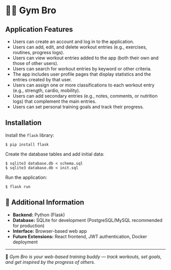# 🏋️‍♂️ Gym Bro

## Application Features

* Users can create an account and log in to the application.  
* Users can add, edit, and delete workout entries (e.g., exercises, routines, progress logs).  
* Users can view workout entries added to the app (both their own and those of other users).  
* Users can search for workout entries by keyword or other criteria.  
* The app includes user profile pages that display statistics and the entries created by that user.  
* Users can assign one or more classifications to each workout entry (e.g., strength, cardio, mobility).  
* Users can add secondary entries (e.g., notes, comments, or nutrition logs) that complement the main entries.  
* Users can set personal training goals and track their progress.  

## Installation

Install the `flask` library:

```
$ pip install flask
```

Create the database tables and add initial data:

```
$ sqlite3 database.db < schema.sql
$ sqlite3 database.db < init.sql
```

Run the application:

```
$ flask run
```

## 📌 Additional Information

* **Backend:** Python (Flask)  
* **Database:** SQLite for development (PostgreSQL/MySQL recommended for production)  
* **Interface:** Browser-based web app  
* **Future Extensions:** React frontend, JWT authentication, Docker deployment  

---

💪 *Gym Bro is your web-based training buddy — track workouts, set goals, and get inspired by the progress of others.*
